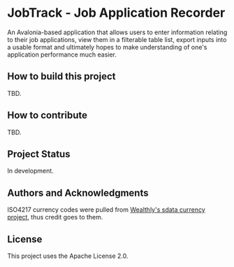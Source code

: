 # JobTrack - Job Application Recorder

An Avalonia-based application that allows users to enter information relating to their job applications, view them in a filterable table list, export inputs into a usable format and ultimately hopes to make understanding of one's application performance much easier.

## How to build this project

TBD.

## How to contribute

TBD.

## Project Status

In development.

## Authors and Acknowledgments

ISO4217 currency codes were pulled from [Wealthly's sdata currency project](https://github.com/wealthly/sdata-currencies/tree/master), thus credit goes to them.

## License

This project uses the Apache License 2.0.
